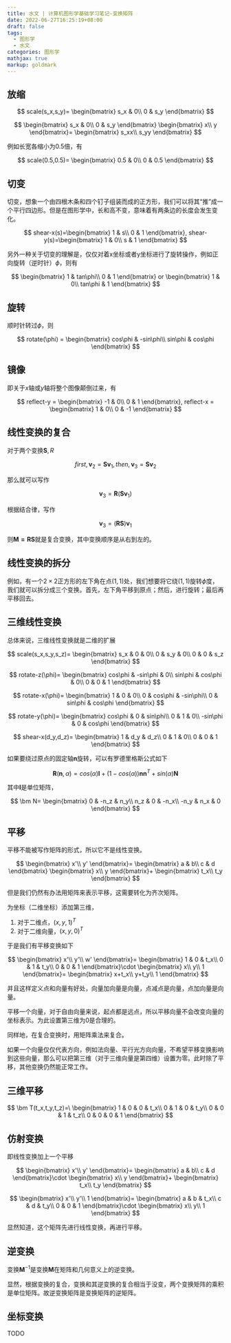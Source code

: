 ```yaml
---
title: 水文 | 计算机图形学基础学习笔记-变换矩阵
date: 2022-06-27T16:25:19+08:00
draft: false
tags:
  - 图形学
  - 水文
categories: 图形学
mathjax: true
markup: goldmark
---
```


## 放缩

$$
scale(s_x,s_y)=
\begin{bmatrix}
s_x  & 0\\
0  & s_y
\end{bmatrix}
$$

$$
\begin{bmatrix}
s_x  & 0\\
0  & s_y
\end{bmatrix}
\begin{bmatrix}
x\\
y
\end{bmatrix}=
\begin{bmatrix}
s_xx\\
s_yy
\end{bmatrix}
$$

例如长宽各缩小为0.5倍，有

$$
scale(0.5,0.5)=
\begin{bmatrix}
0.5  & 0\\
0  & 0.5
\end{bmatrix}
$$

## 切变

切变，想象一个由四根木条和四个钉子组装而成的正方形，我们可以将其“推”成一个平行四边形。但是在图形学中，长和高不变，意味着有两条边的长度会发生变化。

$$
shear-x(s)=\begin{bmatrix}
1  & s\\
0  & 1
\end{bmatrix},
shear-y(s)=\begin{bmatrix}
1  & 0\\
s  & 1
\end{bmatrix}
$$

另外一种关于切变的理解是，仅仅对着x坐标或者y坐标进行了旋转操作，例如正向旋转（逆时针）$\phi$，则有

$$
\begin{bmatrix}
1  & tan\phi\\
0  & 1
\end{bmatrix}
or
\begin{bmatrix}
1  & 0\\
tan\phi  & 1
\end{bmatrix}
$$

## 旋转

顺时针转过$\phi$，则

$$
rotate(\phi) = 
\begin{bmatrix}
cos\phi  & -sin\phi\\
sin\phi  & cos\phi
\end{bmatrix}
$$

## 镜像

即关于$x$轴或$y$轴将整个图像颠倒过来，有

$$
reflect-y = 
\begin{bmatrix}
-1  & 0\\
0  & 1
\end{bmatrix},
reflect-x = 
\begin{bmatrix}
1  & 0\\
0  & -1
\end{bmatrix}
$$

## 线性变换的复合

对于两个变换$\bm S,R$

$$
first,\bm v_2=\bm{Sv}_1,then,\bm v_3=\bm{Sv}_2
$$

那么就可以写作

$$
\bm v_3=\bm R(\bm{Sv}_1)
$$

根据结合律，写作

$$
\bm v_3=(\bm{RS})\bm{v}_1
$$

则$\bm{M=RS}$就是复合变换，其中变换顺序是从右到左的。

## 线性变换的拆分

例如，有一个$2\times 2$正方形的左下角在点$(1,1)$处，我们想要将它绕$(1,1)$旋转$\phi$度，我们就可以拆分成三个变换。首先，左下角平移到原点；然后，进行旋转；最后再平移回去。

## 三维线性变换

总体来说，三维线性变换就是二维的扩展

$$
scale(s_x,s_y,s_z)=
\begin{bmatrix}
s_x  & 0 & 0\\
0  & s_y & 0\\
0  & 0 & s_z
\end{bmatrix}
$$

$$
rotate-z(\phi)=
\begin{bmatrix}
cos\phi  & -sin\phi & 0\\
sin\phi  & cos\phi & 0\\
0  & 0 & 1
\end{bmatrix}
$$

$$
rotate-x(\phi)=
\begin{bmatrix}
1  & 0 & 0\\
0  & cos\phi & -sin\phi\\
0  & sin\phi & cos\phi
\end{bmatrix}
$$

$$
rotate-y(\phi)=
\begin{bmatrix}
cos\phi  & 0 & sin\phi\\
0  & 1 & 0\\
-sin\phi  & 0 & cos\phi
\end{bmatrix}
$$

$$
shear-x(d_y,d_z)=
\begin{bmatrix}
1 & d_y & d_z\\
0 & 1 & 0\\
0 & 0 & 1
\end{bmatrix}
$$

如果要绕过原点的固定轴$\bm n$旋转，可以有罗德里格斯公式如下

$$
\bm R(\bm n,\alpha) = cos(\alpha)\bm I+(1-cos(\alpha))\bm{nn}^T+sin(\alpha)\bm N
$$

其中$\bm I$是单位矩阵，

$$
\bm N=
\begin{bmatrix}
0  & -n_z & n_y\\
n_z  & 0 & -n_x\\
-n_y  & n_x & 0
\end{bmatrix}
$$

## 平移

平移不能被写作矩阵的形式，所以它不是线性变换。

$$
\begin{bmatrix}
x'\\
y'
\end{bmatrix}=
\begin{bmatrix}
a  & b\\
c  & d
\end{bmatrix}
\begin{bmatrix}
x\\
y
\end{bmatrix}+
\begin{bmatrix}
t_x\\
t_y
\end{bmatrix}
$$

但是我们仍然有办法用矩阵来表示平移，这需要转化为齐次矩阵。

为坐标（二维坐标）添加第三维，

1. 对于二维点，$(x,y,1)^T$
2. 对于二维向量，$(x,y,0)^T$

于是我们有平移变换如下

$$
\begin{bmatrix}
x'\\
y'\\
w'
\end{bmatrix}=
\begin{bmatrix}
1  & 0 & t_x\\
0  & 1 & t_y\\
0 & 0 & 1
\end{bmatrix}\cdot
\begin{bmatrix}
x\\
y\\
1
\end{bmatrix}=
\begin{bmatrix}
x+t_x\\
y+t_y\\
1
\end{bmatrix}
$$

并且这样定义点和向量有好处，向量加向量是向量，点减点是向量，点加向量是向量。

平移一个向量，对于自由向量来说，起点都是远点，所以平移向量不会改变向量的坐标表示。为此设置第三维为0是合理的。

同样地，在复合变换时，用矩阵乘法来复合。

如果一个向量仅仅代表方向，例如法向量、平行光方向向量，不希望平移变换影响到这些向量，那么可以把第三维（对于三维向量是第四维）设置为零。此时除了平移，其他变换仍然能正常工作。

## 三维平移

$$
\bm T(t_x,t_y,t_z)=\
\begin{bmatrix}
1 & 0 & 0 & t_x\\
0 & 1 & 0 & t_y\\
0 & 0 & 1 & t_z\\
0 & 0 & 0 & 1
\end{bmatrix}
$$

## 仿射变换

即线性变换加上一个平移

$$
\begin{bmatrix}
x'\\
y'
\end{bmatrix}=
\begin{bmatrix}
a & b\\
c & d
\end{bmatrix}\cdot
\begin{bmatrix}
x\\
y
\end{bmatrix}+
\begin{bmatrix}
t_x\\
t_y
\end{bmatrix}
$$

$$
\begin{bmatrix}
x'\\
y'\\
1
\end{bmatrix}=
\begin{bmatrix}
a  & b & t_x\\
c  & d & t_y\\
0 & 0 & 1
\end{bmatrix}\cdot
\begin{bmatrix}
x\\
y\\
1
\end{bmatrix}
$$

显然知道，这个矩阵先进行线性变换，再进行平移。

## 逆变换

变换$\bm M^{-1}$是变换$\bm M$在矩阵和几何意义上的逆变换。

显然，根据变换的复合，变换和其逆变换的复合相当于没变，两个变换矩阵的乘积是单位矩阵。故逆变换矩阵是变换矩阵的逆矩阵。

## 坐标变换

TODO
